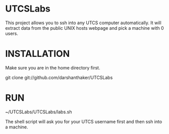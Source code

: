 UTCSLabs
========

This project allows you to ssh into any UTCS computer automatically. 
It will extract data from the public UNIX hosts webpage and pick a machine
with 0 users. 

INSTALLATION
===========

Make sure you are in the home directory first. 

git clone git://github.com/darshanthaker/UTCSLabs

RUN
===

~/UTCSLabs/UTCSLabs/labs.sh

The shell script will ask you for your UTCS username first and then ssh into a machine.
